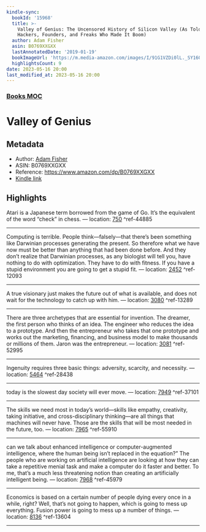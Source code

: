 ```yaml
---
kindle-sync:
  bookId: '15968'
  title: >-
    Valley of Genius: The Uncensored History of Silicon Valley (As Told by the
    Hackers, Founders, and Freaks Who Made It Boom)
  author: Adam Fisher
  asin: B0769XXGXX
  lastAnnotatedDate: '2019-01-19'
  bookImageUrl: 'https://m.media-amazon.com/images/I/91G1VZDi0lL._SY160.jpg'
  highlightsCount: 9
date: 2023-05-16 20:00
last_modified_at: 2023-05-16 20:00
---
```

### [Books MOC](Books%20MOC.md)

# Valley of Genius

## Metadata
* Author: [Adam Fisher](https://www.amazon.comundefined)
* ASIN: B0769XXGXX
* Reference: https://www.amazon.com/dp/B0769XXGXX
* [Kindle link](kindle://book?action=open&asin=B0769XXGXX)

## Highlights
Atari is a Japanese term borrowed from the game of Go. It’s the equivalent of the word “check” in chess. — location: [750](kindle://book?action=open&asin=B0769XXGXX&location=750) ^ref-44885

---
Computing is terrible. People think—falsely—that there’s been something like Darwinian processes generating the present. So therefore what we have now must be better than anything that had been done before. And they don’t realize that Darwinian processes, as any biologist will tell you, have nothing to do with optimization. They have to do with fitness. If you have a stupid environment you are going to get a stupid fit. — location: [2452](kindle://book?action=open&asin=B0769XXGXX&location=2452) ^ref-12093

---
A true visionary just makes the future out of what is available, and does not wait for the technology to catch up with him. — location: [3080](kindle://book?action=open&asin=B0769XXGXX&location=3080) ^ref-13289

---
There are three archetypes that are essential for invention. The dreamer, the first person who thinks of an idea. The engineer who reduces the idea to a prototype. And then the entrepreneur who takes that one prototype and works out the marketing, financing, and business model to make thousands or millions of them. Jaron was the entrepreneur. — location: [3081](kindle://book?action=open&asin=B0769XXGXX&location=3081) ^ref-52995

---
Ingenuity requires three basic things: adversity, scarcity, and necessity. — location: [5464](kindle://book?action=open&asin=B0769XXGXX&location=5464) ^ref-28438

---
today is the slowest day society will ever move. — location: [7949](kindle://book?action=open&asin=B0769XXGXX&location=7949) ^ref-37101

---
The skills we need most in today’s world—skills like empathy, creativity, taking initiative, and cross-disciplinary thinking—are all things that machines will never have. Those are the skills that will be most needed in the future, too. — location: [7965](kindle://book?action=open&asin=B0769XXGXX&location=7965) ^ref-55910

---
can we talk about enhanced intelligence or computer-augmented intelligence, where the human being isn’t replaced in the equation?” The people who are working on artificial intelligence are looking at how they can take a repetitive menial task and make a computer do it faster and better. To me, that’s a much less threatening notion than creating an artificially intelligent being. — location: [7968](kindle://book?action=open&asin=B0769XXGXX&location=7968) ^ref-45979

---
Economics is based on a certain number of people dying every once in a while, right? Well, that’s not going to happen, which is going to mess up everything. Fusion power is going to mess up a number of things. — location: [8136](kindle://book?action=open&asin=B0769XXGXX&location=8136) ^ref-13604

---
